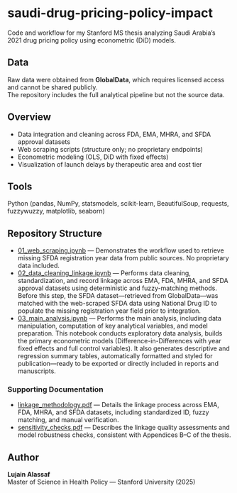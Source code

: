 # saudi-drug-pricing-policy-impact
Code and workflow for my Stanford MS thesis analyzing Saudi Arabia’s 2021 drug pricing policy using econometric (DiD) models. 

## Data
Raw data were obtained from **GlobalData**, which requires licensed access and cannot be shared publicly.  
The repository includes the full analytical pipeline but not the source data.


## Overview
- Data integration and cleaning across FDA, EMA, MHRA, and SFDA approval datasets  
- Web scraping scripts (structure only; no proprietary endpoints)  
- Econometric modeling (OLS, DiD with fixed effects)  
- Visualization of launch delays by therapeutic area and cost tier


## Tools
Python (pandas, NumPy, statsmodels, scikit-learn, BeautifulSoup, requests, fuzzywuzzy, matplotlib, seaborn)

## Repository Structure

- [01_web_scraping.ipynb](https://github.com/Lujainism/saudi-drug-pricing-policy-impact/blob/main/01_web_scraping.ipynb) — Demonstrates the workflow used to retrieve missing SFDA registration year data from public sources. No proprietary data included.
- [02_data_cleaning_linkage.ipynb](https://github.com/Lujainism/saudi-drug-pricing-policy-impact/blob/main/02_data_cleaning_linkage.ipynb) — Performs data cleaning, standardization, and record linkage across EMA, FDA, MHRA, and SFDA approval datasets using deterministic and fuzzy-matching methods. Before this step, the SFDA dataset—retrieved from GlobalData—was matched with the web-scraped SFDA data using National Drug ID to populate the missing registration year field prior to integration.
- [03_main_analysis.ipynb](https://github.com/Lujainism/saudi-drug-pricing-policy-impact/blob/main/03_main_analysis.ipynb) — Performs the main analysis, including data manipulation, computation of key analytical variables, and model preparation. This notebook conducts exploratory data analysis, builds the primary econometric models (Difference-in-Differences with year fixed effects and full control variables). It also generates descriptive and regression summary tables, automatically formatted and styled for publication—ready to be exported or directly included in reports and manuscripts.

### Supporting Documentation
- [linkage_methodology.pdf](https://github.com/Lujainism/saudi-drug-pricing-policy-impact/blob/main/linkage_methodol.pdf) — Details the linkage process across EMA, FDA, MHRA, and SFDA datasets, including standardized ID, fuzzy matching, and manual verification.
- [sensitivity_checks.pdf](https://github.com/Lujainism/saudi-drug-pricing-policy-impact/blob/main/senstivity_checks.pdf) — Describes the linkage quality assessments and model robustness checks, consistent with Appendices B–C of the thesis.


## Author
**Lujain Alassaf**  
Master of Science in Health Policy — Stanford University (2025)  
